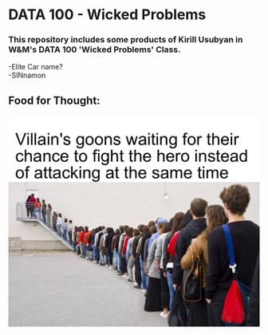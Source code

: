 # DATA 100 - Wicked Problems

### This repository includes some products of Kirill Usubyan in W&M's DATA 100 'Wicked Problems' Class.

-Elite Car name? <br>
-SINnamon

## Food for Thought:
![](meme_hot_take.jpg)
